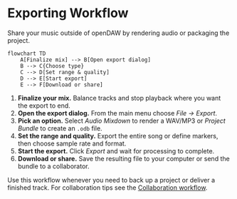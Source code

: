 # Exporting Workflow

Share your music outside of openDAW by rendering audio or packaging the project.

```mermaid
flowchart TD
    A[Finalize mix] --> B[Open export dialog]
    B --> C{Choose type}
    C --> D[Set range & quality]
    D --> E[Start export]
    E --> F[Download or share]
```

1. **Finalize your mix.** Balance tracks and stop playback where you want the export to end.
2. **Open the export dialog.** From the main menu choose _File → Export_.
3. **Pick an option.** Select _Audio Mixdown_ to render a WAV/MP3 or _Project Bundle_ to create an `.odb` file.
4. **Set the range and quality.** Export the entire song or define markers, then choose sample rate and format.
5. **Start the export.** Click _Export_ and wait for processing to complete.
6. **Download or share.** Save the resulting file to your computer or send the bundle to a collaborator.

Use this workflow whenever you need to back up a project or deliver a finished track. For collaboration tips see the [Collaboration workflow](collaboration.md).
